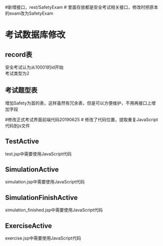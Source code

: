 #新增接口，rest/SafetyExam  #
里面存放都是安全考试相关接口，修改时把原本的exam改为SafetyExam
# 考试数据库修改 #
## record表 ##
安全考试认为从10001的id开始
</br>
考试类型为2
## 考试题型表 ##
增加Safety为首的表，这样虽然有冗余表，但是可以方便维护，不用再接口上增加字段


#修改正式考试界面前端代码20190625 #
修改了代码位置，提取重复JavaScript代码到js文件
## TestActive ##
test.jsp中需要使用JavaScript代码

## SimulationActive ##
simulation.jsp中需要使用JavaScript代码

## SimulationFinishActive ##
simulation_finished.jsp中需要使用JavaScript代码

## ExerciseActive ##
exercise.jsp中需要使用JavaScript代码